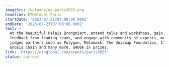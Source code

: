 ```yaml
---
imageSrc: /uploads/eg-paris2023.png
headline: ETHGlobal Paris
startDate: '2023-07-21T07:00:00.000Z'
endDate: '2023-07-23T07:00:00.000Z'
text: >
  At the beautiful Palais Brongniart, attend talks and workshops, gain valuable
  feedback from leading teams, and engage with community of experts, mentors,
  judges partners such as Polygon, Metamask, The Uniswap Foundation, 1inch,
  Gnosis Chain and many more. $400k in prizes.
link: 'https://ethglobal.com/events/paris2023'
status: current
---
```








